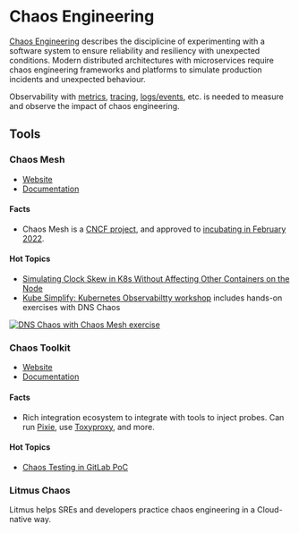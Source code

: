 
# Chaos Engineering 

[Chaos Engineering](https://en.wikipedia.org/wiki/Chaos_engineering) describes the disciplicine of experimenting with a software system to ensure reliability and resiliency with unexpected conditions. Modern distributed architectures with microservices require chaos engineering frameworks and platforms to simulate production incidents and unexpected behaviour. 

Observability with [metrics](../metrics), [tracing](../tracing), [logs/events](../logs-events), etc. is needed to measure and observe the impact of chaos engineering. 

## Tools

### Chaos Mesh

- [Website](https://chaos-mesh.org/)
- [Documentation](https://chaos-mesh.org/docs/)

#### Facts

- Chaos Mesh is a [CNCF project](https://www.cncf.io/projects/chaosmesh/), and approved to [incubating in February 2022](https://www.cncf.io/blog/2022/02/16/chaos-mesh-moves-to-the-cncf-incubator/).

#### Hot Topics 

- [Simulating Clock Skew in K8s Without Affecting Other Containers on the Node](https://chaos-mesh.org/blog/simulating-clock-skew-in-k8s-without-affecting-other-containers-on-node/)
- [Kube Simplify: Kubernetes Observabiltty workshop](https://www.youtube.com/watch?v=sMEEVbZ4NFM&t=10405s) includes hands-on exercises with DNS Chaos 

[![DNS Chaos with Chaos Mesh exercise](../assets/images/chaos-engineering/kubesimplify_kubernetes_observability_workshop_chaos_mesh_dns_chaos.png)](https://www.youtube.com/watch?v=sMEEVbZ4NFM&t=10405s)

### Chaos Toolkit

- [Website](https://chaostoolkit.org/)
- [Documentation](https://chaostoolkit.org/reference/usage/install/)

#### Facts 

- Rich integration ecosystem to integrate with tools to inject probes. Can run [Pixie](https://chaostoolkit.org/drivers/pixie/), use [Toxyproxy](https://chaostoolkit.org/drivers/toxiproxy/), and more. 

#### Hot Topics 

- [Chaos Testing in GitLab PoC](https://gitlab.com/gitlab-org/gitlab/-/issues/368586)

### Litmus Chaos 

Litmus helps SREs and developers practice chaos engineering in a Cloud-native way.
